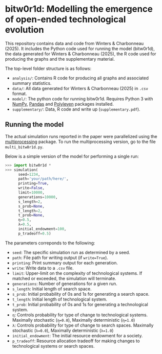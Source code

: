 # bitw0r1d: Modelling the emergence of open-ended technological evolution
This repository contains data and code from Winters & Charbonneau (2025). It includes the Python code used for running the model (bitw0r1d), the data generated for Winters & Charbonneau (2025), the R code used for producing the graphs and the supplementary material. 

The top-level folder structure is as follows:

* `analysis/`: Contains R code for producing all graphs and associated summary statistics.
* `data/`:  All data generated for Winters & Charbonneau (2025) in `.csv` format.
* `model/`: The python code for running bitw0r1d. Requires Python 3 with [NumPy](https://numpy.org/), [Pandas](https://pandas.pydata.org/) and [Polyleven](https://pypi.org/project/polyleven/) packages installed.
* `supplementary/`: Data, R code and write up (`supplementary.pdf`).

## Running the model
The actual simulation runs reported in the paper were parallelized using the [multiprocessing](https://docs.python.org/3/library/multiprocessing.html) package. To run the multiprocessing version, go to the file `multi_bitw0r1d.py`.

Below is a simple version of the model for performing a single run:

```python
>>> import bitw0r1d *
>>> simulation(
      seed=1234,
      path='your/path/here/',
      printing=True,
      write=False,
      limit=10000,
      generations=10000,
      s_length=2,
      s_prob=None,
      t_length=2,
      t_prob=None,
      η=0.5,
      λ=0.5,
      initial_endowment=100,
      p_tradeoff=0.5)
```

The parameters correponds to the following:
* `seed`: The specific simulation run as determined by a seed.
* `path`: File path for writing output (if `write=True`).
* `printing`: Print summary output for each generation.
* `write`: Write data to a `.csv` file.
* `limit`: Upper-limit on the complexity of technological systems. If matched or exceeded, the simulation will terminate.
* `generations`: Number of generations for a given run.
* `s_length`: Initial length of search space.
* `s_prob`: Initial probability of 0s and 1s for generating a search space.
* `t_length`: Initial length of technological system.
* `t_prob`: Initial probability of 0s and 1s for generating a technological system.
* `η`: Controls probability for type of change to technological systems. Maximally stochastic (`η=0.0`), Maximally deterministic (`η=1.0`)
* `λ`: Controls probability for type of change to search spaces. Maximally stochastic (`λ=0.0`), Maximally deterministic (`λ=1.0`)
* `initial_endowment`: The initial resource endowment for a society.
* `p_tradeoff`: Resource allocation tradeoff for making changes to technological systems or search spaces.
